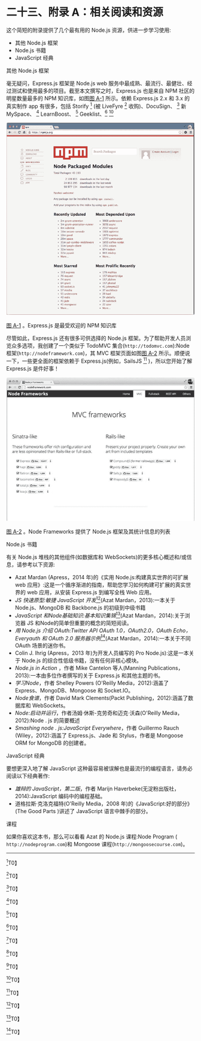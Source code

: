 # 二十三、附录 A：相关阅读和资源

这个简短的附录提供了几个最有用的 Node.js 资源，供进一步学习使用:

*   其他 Node.js 框架
*   Node.js 书籍
*   JavaScript 经典

其他 Node.js 框架

毫无疑问，Express.js 框架是 Node.js web 服务中最成熟、最流行、最健壮、经过测试和使用最多的项目。截至本文撰写之时，Express.js 也是来自 NPM 社区的明星数量最多的 NPM 知识库，如图[图 A-1](#Fig1) 所示。依赖 Express.js 2.x 和 3.x 的真实制作 app 有很多，包括 Storify [<sup>1</sup>](#Fn1) (被 LiveFyre [<sup>2</sup>](#Fn2) 收购)、DocuSign、 [<sup>3</sup>](#Fn3) 新 MySpace、 [<sup>4</sup>](#Fn4) LearnBoost、 [<sup>5</sup>](#Fn5) Geeklist、[<sup>6</sup>](#Fn6) [<sup>10</sup>](#Fn10)

![9781484200384_FigAppA-01.jpg](img/9781484200384_FigAppA-01.jpg)

[图 A-1](#_Fig1) 。Express.js 是最受欢迎的 NPM 知识库

尽管如此，Express.js 还有很多可供选择的 Node.js 框架。为了帮助开发人员浏览众多选项，我创建了一个类似于 TodoMVC 集合(`http://todomvc.com`):Node框架(`http://nodeframework.com`)，其 MVC 框架页面如图[图 A-2](#Fig2) 所示。顺便说一下，一些更全面的框架依赖于 Express.js(例如，SailsJS [<sup>11</sup>](#Fn11) )，所以您开始了解 Express.js 是件好事！

![9781484200384_FigAppA-02.jpg](img/9781484200384_FigAppA-02.jpg)

[图 A-2](#_Fig2) 。Node Frameworks 提供了 Node.js 框架及其统计信息的列表

Node.js 书籍

有关 Node.js 堆栈的其他组件(如数据库和 WebSockets)的更多核心概述和/或信息，请参考以下资源:

*   Azat Mardan (Apress，2014 年)的《实用 Node.js:构建真实世界的可扩展 web 应用》:这是一个循序渐进的指南，帮助您学习如何构建可扩展的真实世界的 web 应用，从安装 Express.js 到编写全栈 Web 应用。
*   *JS 快速原型:敏捷 JavaScript 开发*[<sup>12</sup>](#Fn12)(Azat Mardan，2013):一本关于 Node.js、MongoDB 和 Backbone.js 的初级到中级书籍
*   *JavaScript 和Node基础知识:基本知识集锦*[<sup>13</sup>](#Fn13)(Azat Mardan，2014):关于浏览器 JS 和Node的简单但重要的概念的简短阅读。
*   *用 Node.js 介绍 OAuth:Twitter API OAuth 1.0，OAuth2.0，OAuth Echo，Everyauth 和 OAuth 2.0 服务器示例*[<sup>14</sup>](#Fn14)(Azat Mardan，2014):一本关于不同 OAuth 场景的迷你书。
*   Colin J. Ihrig (Apress，2013 年)为开发人员编写的 Pro Node.js):这是一本关于 Node.js 的综合性低级书籍，没有任何非核心模块。
*   *Node.js in Action* ，作者 Mike Cantelon 等人(Manning Publications，2013):一本由多位作者撰写的关于 Express.js 和其他主题的书。
*   *学习Node*，作者 Shelley Powers (O'Reilly Media，2012):涵盖了 Express、MongoDB、Mongoose 和 Socket.IO。
*   *Node食谱*，作者 David Mark Clements(Packt Publishing，2012):涵盖了数据库和 WebSockets。
*   *Node:启动并运行*，作者汤姆·休斯-克劳奇和迈克·沃森(O'Reilly Media，2012):Node . js 的简要概述
*   *Smashing node . js:JavaScript Everywhere*，作者 Guillermo Rauch (Wiley，2012):涵盖了 Express.js、Jade 和 Stylus，作者是 Mongoose ORM for MongoDB 的创建者。

JavaScript 经典

要想更深入地了解 JavaScript 这种最容易被误解也是最流行的编程语言，请务必阅读以下经典著作:

*   *雄辩的 JavaScript，第二版*，作者 Marijn Haverbeke(无淀粉出版社，2014):JavaScript 编码中的编程基础。
*   道格拉斯·克洛克福特(O'Reilly Media，2008 年)的《JavaScript:好的部分》(The Good Parts )讲述了 JavaScript 语言中棘手的部分。

课程

如果你喜欢这本书，那么可以看看 Azat 的 Node.js 课程:Node Program ( `http://nodeprogram.com`)和 Mongoose 课程(`http://mongoosecourse.com`)。

__________________

[<sup>1</sup>](#_Fn1)T0】

[<sup>2</sup>](#_Fn2)T0】

[<sup>3</sup>](#_Fn3)T0】

[<sup>4</sup>](#_Fn4)T0】

[<sup>5</sup>](#_Fn5)T0】

[<sup>6</sup>](#_Fn6)T0】

[<sup>7</sup>](#_Fn7)T0】

[<sup>8</sup>](#_Fn8)T0】

[<sup>9</sup>](#_Fn9)T0】

[<sup>10</sup>](#_Fn10)T0】

[<sup>11</sup>](#_Fn11)T0】

[<sup>12</sup>](#_Fn12)T0】

[<sup>13</sup>](#_Fn13)T0】

[<sup>14</sup>](#_Fn14)T0】